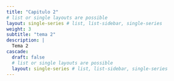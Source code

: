 ```yaml
---
title: "Capitulo 2"
# list or single layouts are possible
layout: single-series # list, list-sidebar, single-series
weight: 3
subtitle: "tema 2"
description: |
  Tema 2
cascade:
  draft: false
  # list or single layouts are possible
  layout: single-series # list, list-sidebar, single-series
---
```


